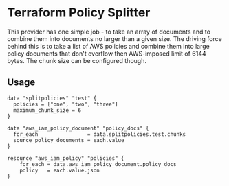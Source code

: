 # Terraform Policy Splitter

This provider has one simple job - to take an array of documents and to combine them into documents no larger than a
given size. The driving force behind this is to take a list of AWS policies and combine them into large policy
documents that don't overflow then AWS-imposed limit of 6144 bytes. The chunk size can be configured though.

## Usage

```hcl
data "splitpolicies" "test" {
  policies = ["one", "two", "three"]
  maximum_chunk_size = 6
}

data "aws_iam_policy_document" "policy_docs" {
  for_each                = data.splitpolicies.test.chunks
  source_policy_documents = each.value
}

resource "aws_iam_policy" "policies" {
    for_each = data.aws_iam_policy_document.policy_docs
    policy   = each.value.json
}
```
